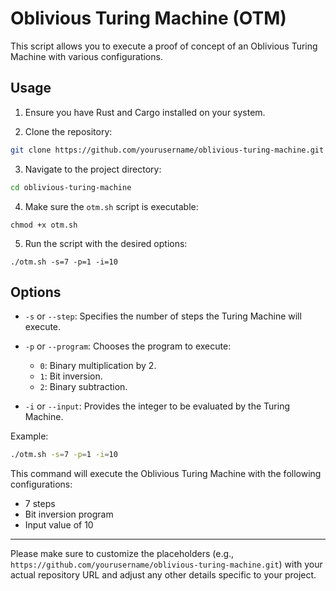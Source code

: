# Oblivious Turing Machine (OTM)

This script allows you to execute a proof of concept of an Oblivious Turing Machine with various configurations.

## Usage

1. Ensure you have Rust and Cargo installed on your system.

2. Clone the repository:

```bash
git clone https://github.com/yourusername/oblivious-turing-machine.git
```

3. Navigate to the project directory:

```bash
cd oblivious-turing-machine
```

4. Make sure the `otm.sh` script is executable:

```
chmod +x otm.sh
```

5. Run the script with the desired options:

```
./otm.sh -s=7 -p=1 -i=10
```

## Options

- `-s` or `--step`: Specifies the number of steps the Turing Machine will execute.

- `-p` or `--program`: Chooses the program to execute:
    - `0`: Binary multiplication by 2.
    - `1`: Bit inversion.
    - `2`: Binary subtraction.

- `-i` or `--input`: Provides the integer to be evaluated by the Turing Machine.

Example:

```bash
./otm.sh -s=7 -p=1 -i=10
```

This command will execute the Oblivious Turing Machine with the following configurations:
- 7 steps
- Bit inversion program
- Input value of 10

---

Please make sure to customize the placeholders (e.g., `https://github.com/yourusername/oblivious-turing-machine.git`) with your actual repository URL and adjust any other details specific to your project.
```